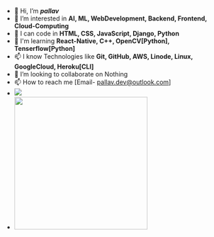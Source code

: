 - 👋 Hi, I’m <b><i>pallav</i></b>
- 👀 I’m interested in <b>AI, ML, WebDevelopment, Backend, Frontend, Cloud-Computing</b>
- 🌱 I can code in <b>HTML, CSS, JavaScript, Django, Python</b>
- 🌱 I'm learning <b>React-Native, C++, OpenCV[Python], Tenserflow[Python]</b>
- 📫 I know Technologies like <b>Git, GitHub, AWS, Linode, Linux, GoogleCloud, Heroku[CLI]</b>
- 💞️ I’m looking to collaborate on Nothing
- 📫 How to reach me [Email- pallav.dev@outlook.com]
- <img src="https://github-readme-stats.vercel.app/api?username=pallav2905-py&&show_icons=true">
- <img src="https://www.sololearn.com/Certificate/1014-24272719/jpg" height="300" width="300">

